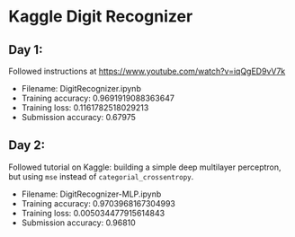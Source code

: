 # Kaggle Digit Recognizer
## Day 1: 
Followed instructions at https://www.youtube.com/watch?v=iqQgED9vV7k

* Filename: DigitRecognizer.ipynb
* Training accuracy: 0.9691919088363647
* Training loss: 0.1161782518029213
* Submission accuracy: 0.67975

## Day 2:
Followed tutorial on Kaggle: building a simple deep multilayer perceptron, 
but using `mse` instead of `categorial_crossentropy`.

* Filename: DigitRecognizer-MLP.ipynb
* Training accuracy: 0.9703968167304993
* Training loss: 0.005034477915614843
* Submission accuracy: 0.96810
